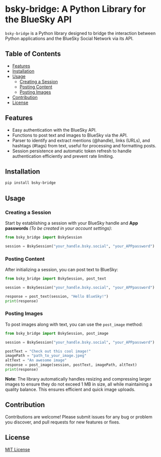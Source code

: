   # bsky-bridge: A Python Library for the BlueSky API

  `bsky-bridge` is a Python library designed to bridge the interaction between Python applications and the BlueSky Social Network via its API.

  ## Table of Contents

  - [Features](#features)
  - [Installation](#installation)
  - [Usage](#usage)
    - [Creating a Session](#creating-a-session)
    - [Posting Content](#posting-content)
    - [Posting Images](#posting-images)
  - [Contribution](#contribution)
  - [License](#license)

  ## Features

  - Easy authentication with the BlueSky API.
  - Functions to post text and images to BlueSky via the API.
  - Parser to identify and extract mentions (@handle), links (URLs), and hashtags (#tags) from text, useful for processing and formatting posts.
  - Session persistence and automatic token refresh to handle authentication efficiently and prevent rate limiting.

  ## Installation

  ```bash
  pip install bsky-bridge
  ```

  ## Usage

  ### Creating a Session

  Start by establishing a session with your BlueSky handle and **App passwords** *(To be created in your account settings)*:

  ```python
  from bsky_bridge import BskySession

  session = BskySession("your_handle.bsky.social", "your_APPpassword")
  ```

  ### Posting Content

  After initializing a session, you can post text to BlueSky:

  ```python
  from bsky_bridge import BskySession, post_text

  session = BskySession("your_handle.bsky.social", "your_APPpassword")

  response = post_text(session, "Hello BlueSky!")
  print(response)
  ```

  ### Posting Images

  To post images along with text, you can use the `post_image` method:

  ```python
  from bsky_bridge import BskySession, post_image

  session = BskySession("your_handle.bsky.social", "your_APPpassword")

  postText = "Check out this cool image!"
  imagePath = "path_to_your_image.jpeg"
  altText = "An awesome image"
  response = post_image(session, postText, imagePath, altText)
  print(response)
  ```

  **Note**: The library automatically handles resizing and compressing larger images to ensure they do not exceed 1 MB in size, all while maintaining a quality balance. This ensures efficient and quick image uploads.

  ## Contribution

  Contributions are welcome! Please submit issues for any bug or problem you discover, and pull requests for new features or fixes.

  ## License

  [MIT License](LICENSE)
